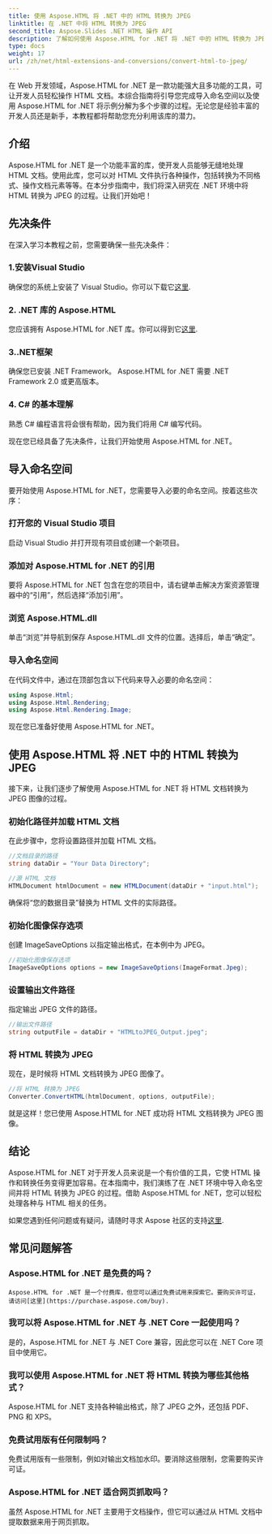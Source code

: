 ```yaml
---
title: 使用 Aspose.HTML 将 .NET 中的 HTML 转换为 JPEG
linktitle: 在 .NET 中将 HTML 转换为 JPEG
second_title: Aspose.Slides .NET HTML 操作 API
description: 了解如何使用 Aspose.HTML for .NET 将 .NET 中的 HTML 转换为 JPEG。利用 Aspose.HTML for .NET 的强大功能的分步指南。
type: docs
weight: 17
url: /zh/net/html-extensions-and-conversions/convert-html-to-jpeg/
---
```


在 Web 开发领域，Aspose.HTML for .NET 是一款功能强大且多功能的工具，可让开发人员轻松操作 HTML 文档。本综合指南将引导您完成导入命名空间以及使用 Aspose.HTML for .NET 将示例分解为多个步骤的过程。无论您是经验丰富的开发人员还是新手，本教程都将帮助您充分利用该库的潜力。

## 介绍

Aspose.HTML for .NET 是一个功能丰富的库，使开发人员能够无缝地处理 HTML 文档。使用此库，您可以对 HTML 文件执行各种操作，包括转换为不同格式、操作文档元素等等。在本分步指南中，我们将深入研究在 .NET 环境中将 HTML 转换为 JPEG 的过程。让我们开始吧！

## 先决条件

在深入学习本教程之前，您需要确保一些先决条件：

### 1.安装Visual Studio
确保您的系统上安装了 Visual Studio。你可以下载它[这里](https://visualstudio.microsoft.com/downloads/).

### 2. .NET 库的 Aspose.HTML
您应该拥有 Aspose.HTML for .NET 库。你可以得到它[这里](https://releases.aspose.com/html/net/).

### 3..NET框架
确保您已安装 .NET Framework。 Aspose.HTML for .NET 需要 .NET Framework 2.0 或更高版本。

### 4. C# 的基本理解
熟悉 C# 编程语言将会很有帮助，因为我们将用 C# 编写代码。

现在您已经具备了先决条件，让我们开始使用 Aspose.HTML for .NET。

## 导入命名空间

要开始使用 Aspose.HTML for .NET，您需要导入必要的命名空间。按着这些次序：

### 打开您的 Visual Studio 项目

启动 Visual Studio 并打开现有项目或创建一个新项目。

### 添加对 Aspose.HTML for .NET 的引用

要将 Aspose.HTML for .NET 包含在您的项目中，请右键单击解决方案资源管理器中的“引用”，然后选择“添加引用”。

### 浏览 Aspose.HTML.dll

单击“浏览”并导航到保存 Aspose.HTML.dll 文件的位置。选择后，单击“确定”。

### 导入命名空间

在代码文件中，通过在顶部包含以下代码来导入必要的命名空间：

```csharp
using Aspose.Html;
using Aspose.Html.Rendering;
using Aspose.Html.Rendering.Image;
```

现在您已准备好使用 Aspose.HTML for .NET。

## 使用 Aspose.HTML 将 .NET 中的 HTML 转换为 JPEG

接下来，让我们逐步了解使用 Aspose.HTML for .NET 将 HTML 文档转换为 JPEG 图像的过程。

### 初始化路径并加载 HTML 文档

在此步骤中，您将设置路径并加载 HTML 文档。

```csharp
//文档目录的路径
string dataDir = "Your Data Directory";

//源 HTML 文档
HTMLDocument htmlDocument = new HTMLDocument(dataDir + "input.html");
```

确保将“您的数据目录”替换为 HTML 文件的实际路径。

### 初始化图像保存选项

创建 ImageSaveOptions 以指定输出格式，在本例中为 JPEG。

```csharp
//初始化图像保存选项
ImageSaveOptions options = new ImageSaveOptions(ImageFormat.Jpeg);
```

### 设置输出文件路径

指定输出 JPEG 文件的路径。

```csharp
//输出文件路径
string outputFile = dataDir + "HTMLtoJPEG_Output.jpeg";
```

### 将 HTML 转换为 JPEG

现在，是时候将 HTML 文档转换为 JPEG 图像了。

```csharp
//将 HTML 转换为 JPEG
Converter.ConvertHTML(htmlDocument, options, outputFile);
```

就是这样！您已使用 Aspose.HTML for .NET 成功将 HTML 文档转换为 JPEG 图像。

## 结论

Aspose.HTML for .NET 对于开发人员来说是一个有价值的工具，它使 HTML 操作和转换任务变得更加容易。在本指南中，我们演练了在 .NET 环境中导入命名空间并将 HTML 转换为 JPEG 的过程。借助 Aspose.HTML for .NET，您可以轻松处理各种与 HTML 相关的任务。

如果您遇到任何问题或有疑问，请随时寻求 Aspose 社区的支持[这里](https://forum.aspose.com/).

## 常见问题解答

### Aspose.HTML for .NET 是免费的吗？
    Aspose.HTML for .NET 是一个付费库，但您可以通过免费试用来探索它。要购买许可证，请访问[这里](https://purchase.aspose.com/buy).

### 我可以将 Aspose.HTML for .NET 与 .NET Core 一起使用吗？
   是的，Aspose.HTML for .NET 与 .NET Core 兼容，因此您可以在 .NET Core 项目中使用它。

### 我可以使用 Aspose.HTML for .NET 将 HTML 转换为哪些其他格式？
   Aspose.HTML for .NET 支持各种输出格式，除了 JPEG 之外，还包括 PDF、PNG 和 XPS。

### 免费试用版有任何限制吗？
   免费试用版有一些限制，例如对输出文档加水印。要消除这些限制，您需要购买许可证。

### Aspose.HTML for .NET 适合网页抓取吗？
   虽然 Aspose.HTML for .NET 主要用于文档操作，但它可以通过从 HTML 文档中提取数据来用于网页抓取。